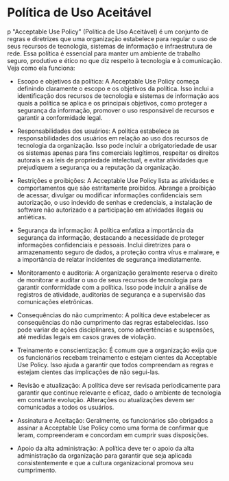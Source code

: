 # Política de Uso Aceitável

p "Acceptable Use Policy" (Política de Uso Aceitável) é um conjunto de regras e diretrizes que uma organização estabelece para regular o uso de seus recursos de tecnologia, sistemas de informação e infraestrutura de rede. Essa política é essencial para manter um ambiente de trabalho seguro, produtivo e ético no que diz respeito à tecnologia e à comunicação. Veja como ela funciona:

- Escopo e objetivos da política: A Acceptable Use Policy começa definindo claramente o escopo e os objetivos da política. Isso inclui a identificação dos recursos de tecnologia e sistemas de informação aos quais a política se aplica e os principais objetivos, como proteger a segurança da informação, promover o uso responsável de recursos e garantir a conformidade legal.

- Responsabilidades dos usuários: A política estabelece as responsabilidades dos usuários em relação ao uso dos recursos de tecnologia da organização. Isso pode incluir a obrigatoriedade de usar os sistemas apenas para fins comerciais legítimos, respeitar os direitos autorais e as leis de propriedade intelectual, e evitar atividades que prejudiquem a segurança ou a reputação da organização.

- Restrições e proibições: A Acceptable Use Policy lista as atividades e comportamentos que são estritamente proibidos. Abrange a proibição de acessar, divulgar ou modificar informações confidenciais sem autorização, o uso indevido de senhas e credenciais, a instalação de software não autorizado e a participação em atividades ilegais ou antiéticas.

- Segurança da informação: A política enfatiza a importância da segurança da informação, destacando a necessidade de proteger informações confidenciais e pessoais. Inclui diretrizes para o armazenamento seguro de dados, a proteção contra vírus e malware, e a importância de relatar incidentes de segurança imediatamente.
 
- Monitoramento e auditoria: A organização geralmente reserva o direito de monitorar e auditar o uso de seus recursos de tecnologia para garantir conformidade com a política. Isso pode incluir a análise de registros de atividade, auditorias de segurança e a supervisão das comunicações eletrônicas.

- Consequências do não cumprimento: A política deve estabelecer as consequências do não cumprimento das regras estabelecidas. Isso pode variar de ações disciplinares, como advertências e suspensões, até medidas legais em casos graves de violação.

- Treinamento e conscientização: É comum que a organização exija que os funcionários recebam treinamento e estejam cientes da Acceptable Use Policy. Isso ajuda a garantir que todos compreendam as regras e estejam cientes das implicações de não segui-las.

- Revisão e atualização: A política deve ser revisada periodicamente para garantir que continue relevante e eficaz, dado o ambiente de tecnologia em constante evolução. Alterações ou atualizações devem ser comunicadas a todos os usuários.

- Assinatura e Aceitação: Geralmente, os funcionários são obrigados a assinar a Acceptable Use Policy como uma forma de confirmar que leram, compreenderam e concordam em cumprir suas disposições.

- Apoio da alta administração: A política deve ter o apoio da alta administração da organização para garantir que seja aplicada consistentemente e que a cultura organizacional promova seu cumprimento.